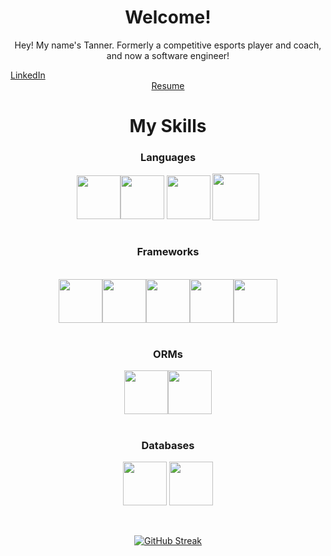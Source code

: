 <h1 align='center' style='font-weight: bold'> Welcome! </h1>
<p align='center'> Hey! My name's Tanner. Formerly a competitive esports player and coach, and now a software engineer!

<div align='center'>
<a style='padding-right: 450px' href='https://www.linkedin.com/in/jtannershaw/'>LinkedIn </a> <a href='https://drive.google.com/file/d/10cBcr3mNfsVDbIKVpK1cNv8muoo27aco/view?usp=sharing'>Resume</a>
</div>
<div>
<h1 align='center' style='font-weight: bold'>My Skills </h1>
<h3 align='center' style='font-weight: bold'>Languages</h3>
<div align='center'>
<img height='70' align='center'src="https://cdn.jsdelivr.net/gh/devicons/devicon/icons/javascript/javascript-original.svg" /><img height='70' align='center'src="https://cdn.jsdelivr.net/gh/devicons/devicon/icons/typescript/typescript-original.svg" />
<img height='70' align='center' src="https://cdn.jsdelivr.net/gh/devicons/devicon/icons/python/python-original-wordmark.svg" /> <img height='75' align='center'src='https://i.imgur.com/l8YvoDn.png'>
</div>
<br />
<div align='center'>
<h3 align='center' style='font-weight: bold'>Frameworks</h3>
<br />
<img height='70' align='center' src="https://cdn.jsdelivr.net/gh/devicons/devicon/icons/express/express-original.svg" /><img height='70' align='center' src="https://cdn.jsdelivr.net/gh/devicons/devicon/icons/flask/flask-original.svg" /><img height='70' align='center' src="https://cdn.jsdelivr.net/gh/devicons/devicon/icons/react/react-original.svg" /><img height='70' align='center' src="https://cdn.jsdelivr.net/gh/devicons/devicon/icons/redux/redux-original.svg" /><img height='70' align='center' src="https://cdn.jsdelivr.net/gh/devicons/devicon/icons/graphql/graphql-plain.svg" />
</div>
<br />
<div align='center'>
<h3 align='center' style='font-weight: bold'>ORMs</h3>
<img height='70' align='center' src="https://cdn.jsdelivr.net/gh/devicons/devicon/icons/sequelize/sequelize-plain.svg" /><img height='70' align='center'src="https://cdn.jsdelivr.net/gh/devicons/devicon/icons/sqlalchemy/sqlalchemy-original.svg" />
</div>
<br />
<div align='center'>
<h3 align='center' style='font-weight: bold'>Databases</h3>
<img height='70' align='center' src="https://cdn.jsdelivr.net/gh/devicons/devicon/icons/postgresql/postgresql-plain-wordmark.svg" /> <img height='70' align='center' src="https://cdn.jsdelivr.net/gh/devicons/devicon/icons/mongodb/mongodb-original.svg" />
</div>
<br />
<br />
<div align='center'>

[![GitHub Streak](http://github-readme-streak-stats.herokuapp.com?user=JTannerShaw&theme=highcontrast&hide_border=true&date_format=M%20j%5B%2C%20Y%5D)](https://git.io/streak-stats)
</div>



